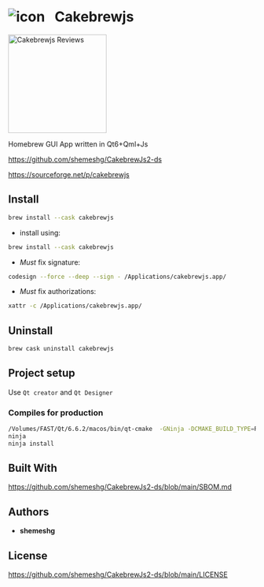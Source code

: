 # ![icon](https://github.com/shemeshg/CakebrewJs2-ds/assets/8200598/67e2b01a-3e36-49d3-98c9-238e0c5f3e74) &nbsp;  Cakebrewjs

<a href="https://sourceforge.net/projects/cakebrewjs/"><img alt="Cakebrewjs Reviews" src="https://sourceforge.net/cdn/syndication/badge_img/3303903/oss-users-love-us-white?&r=https://sourceforge.net/p/cakebrewjs/admin/files/badges"  style="width: 200px;"></a>

Homebrew GUI App written in Qt6+Qml+Js

<https://github.com/shemeshg/CakebrewJs2-ds>

<https://sourceforge.net/p/cakebrewjs>

## Install

```bash
brew install --cask cakebrewjs
```

* install using:
  
```bash
brew install --cask cakebrewjs
```

* *Must* fix signature:
  
```bash
codesign --force --deep --sign - /Applications/cakebrewjs.app/
```

* *Must* fix authorizations:

```bash  
xattr -c /Applications/cakebrewjs.app/
```

## Uninstall

```bash
brew cask uninstall cakebrewjs
```

## Project setup

Use `Qt creator` and `Qt Designer`


### Compiles for production

```bash
/Volumes/FAST/Qt/6.6.2/macos/bin/qt-cmake  -GNinja -DCMAKE_BUILD_TYPE=Release -DCMAKE_INSTALL_PREFIX=.  ${sourceFolder}
ninja
ninja install
```

## Built With

<https://github.com/shemeshg/CakebrewJs2-ds/blob/main/SBOM.md>

## Authors

* **shemeshg**

## License

<https://github.com/shemeshg/CakebrewJs2-ds/blob/main/LICENSE>
